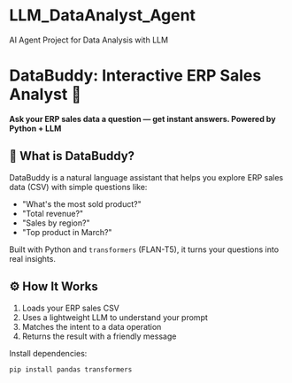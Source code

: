 # LLM_DataAnalyst_Agent
AI Agent Project for Data Analysis with LLM 

# DataBuddy: Interactive ERP Sales Analyst 🤖

**Ask your ERP sales data a question — get instant answers. Powered by Python + LLM**

## 🚀 What is DataBuddy?

DataBuddy is a natural language assistant that helps you explore ERP sales data (CSV) with simple questions like:

- "What's the most sold product?"
- "Total revenue?"
- "Sales by region?"
- "Top product in March?"

Built with Python and `transformers` (FLAN-T5), it turns your questions into real insights.

## ⚙️ How It Works

1. Loads your ERP sales CSV
2. Uses a lightweight LLM to understand your prompt
3. Matches the intent to a data operation
4. Returns the result with a friendly message

Install dependencies:

```bash
pip install pandas transformers
